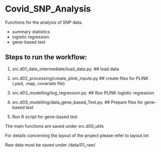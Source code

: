 # Covid_SNP_Analysis


Functions for the analysis of SNP data.
- summary statistics
- logistic regression
- gene-based test

Steps to run the workflow:
-----------------------------------
1)  src.d01_data_intermediate/load_data.py. ## load data
2)  src.d02_processing/create_plink_inputs.py ## create files for PLINK (.ped, .map, covariate file)
3)  src.d03_modelling/log_regression.py. ## Run PLINK logistic regression
4)  src.d03_modelling/data_gene_based_Test.py. ## Prepare files for gene-based test

5)  Run R script for gene-based test

The main functions are saved under src.d00_utils

For  details concerning the layout of the project please refer to layout.txt

Raw data must be saved under /data/01_raw/


